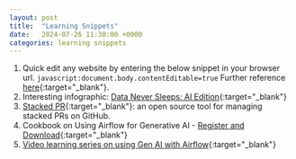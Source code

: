 ```yaml
---
layout: post
title:  "Learning Snippets"
date:   2024-07-26 11:30:00 +0000
categories: learning snippets
---
```

1. Quick edit any website by entering the below snippet in your browser url. `javascript:document.body.contentEditable=true` Further reference [here](https://devrel.wearedevelopers.com/quicktricks/edit-pages/){:target="_blank"}.
2. Interesting infographic: [Data Never Sleeps: AI Edition](https://www.domo.com/learn/infographic/data-never-sleeps-ai-edition){:target="_blank"}
3. [Stacked PR](https://www.modular.com/blog/announcing-stack-pr-an-open-source-tool-for-managing-stacked-prs-on-github){:target="_blank"}: an open source tool for managing stacked PRs on GitHub.
4. Cookbook on Using Airflow for Generative AI - [Register and Download](https://www.astronomer.io/ebooks/gen-ai-airflow-cookbook/){:target="_blank"}
5. [Video learning series on using Gen AI with Airflow](https://academy.astronomer.io/introduction-to-genai-with-apache-airflow){:target="_blank"}
